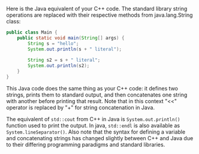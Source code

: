 Here is the Java equivalent of your C++ code. The standard library string operations are replaced with their respective methods from java.lang.String class:

```java
public class Main {
    public static void main(String[] args) {
        String s = "hello";
        System.out.println(s + " literal");
        
        String s2 = s + " literal";
        System.out.println(s2);
    }
}
```
This Java code does the same thing as your C++ code: it defines two strings, prints them to standard output, and then concatenates one string with another before printing that result. Note that in this context "<<" operator is replaced by "+" for string concatenation in Java. 

The equivalent of `std::cout` from C++ in Java is `System.out.println()` function used to print the output. In java, `std::endl` is also available as `System.lineSeparator()`. Also note that the syntax for defining a variable and concatenating strings has changed slightly between C++ and Java due to their differing programming paradigms and standard libraries.


